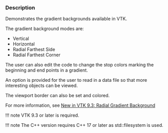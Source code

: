 ### Description

Demonstrates the gradient backgrounds available in VTK.

The gradient background modes are:

- Vertical
- Horizontal
- Radial Farthest Side
- Radial Farthest Corner

The user can also edit the code to change the stop colors marking the beginning and end points in a gradient.

An option is provided for the user to read in a data file so that more interesting objects can be viewed.

The viewport border can also be set and colored.

For more information, see [New in VTK 9.3: Radial Gradient Background](https://www.kitware.com/new-in-vtk-9-3-radial-gradient-background/)

!!! note VTK 9.3 or later is required.

!!! note The C++ version requires C++ 17 or later as std::filesystem is used.
